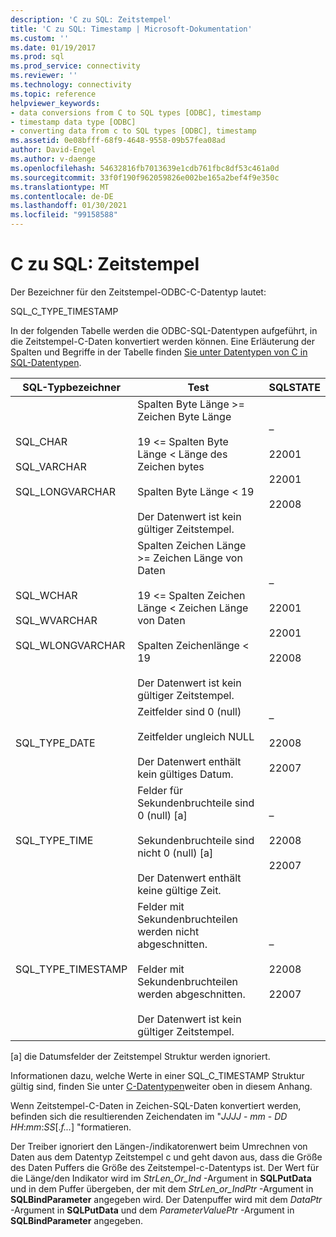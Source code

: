 ```yaml
---
description: 'C zu SQL: Zeitstempel'
title: 'C zu SQL: Timestamp | Microsoft-Dokumentation'
ms.custom: ''
ms.date: 01/19/2017
ms.prod: sql
ms.prod_service: connectivity
ms.reviewer: ''
ms.technology: connectivity
ms.topic: reference
helpviewer_keywords:
- data conversions from C to SQL types [ODBC], timestamp
- timestamp data type [ODBC]
- converting data from c to SQL types [ODBC], timestamp
ms.assetid: 0e08bfff-68f9-4648-9558-09b57fea08ad
author: David-Engel
ms.author: v-daenge
ms.openlocfilehash: 54632816fb7013639e1cdb761fbc8df53c461a0d
ms.sourcegitcommit: 33f0f190f962059826e002be165a2bef4f9e350c
ms.translationtype: MT
ms.contentlocale: de-DE
ms.lasthandoff: 01/30/2021
ms.locfileid: "99158588"
---
```

# <a name="c-to-sql-timestamp"></a>C zu SQL: Zeitstempel
Der Bezeichner für den Zeitstempel-ODBC-C-Datentyp lautet:  
  
 SQL_C_TYPE_TIMESTAMP  
  
 In der folgenden Tabelle werden die ODBC-SQL-Datentypen aufgeführt, in die Zeitstempel-C-Daten konvertiert werden können. Eine Erläuterung der Spalten und Begriffe in der Tabelle finden [Sie unter Datentypen von C in SQL-Datentypen](../../../odbc/reference/appendixes/converting-data-from-c-to-sql-data-types.md).  
  
|SQL-Typbezeichner|Test|SQLSTATE|  
|-------------------------|----------|--------------|  
|SQL_CHAR<br /><br /> SQL_VARCHAR<br /><br /> SQL_LONGVARCHAR|Spalten Byte Länge >= Zeichen Byte Länge<br /><br /> 19 <= Spalten Byte Länge < Länge des Zeichen bytes<br /><br /> Spalten Byte Länge < 19<br /><br /> Der Datenwert ist kein gültiger Zeitstempel.|–<br /><br /> 22001<br /><br /> 22001<br /><br /> 22008|  
|SQL_WCHAR<br /><br /> SQL_WVARCHAR<br /><br /> SQL_WLONGVARCHAR|Spalten Zeichen Länge >= Zeichen Länge von Daten<br /><br /> 19 <= Spalten Zeichen Länge < Zeichen Länge von Daten<br /><br /> Spalten Zeichenlänge < 19<br /><br /> Der Datenwert ist kein gültiger Zeitstempel.|–<br /><br /> 22001<br /><br /> 22001<br /><br /> 22008|  
|SQL_TYPE_DATE|Zeitfelder sind 0 (null)<br /><br /> Zeitfelder ungleich NULL<br /><br /> Der Datenwert enthält kein gültiges Datum.|–<br /><br /> 22008<br /><br /> 22007|  
|SQL_TYPE_TIME|Felder für Sekundenbruchteile sind 0 (null) [a]<br /><br /> Sekundenbruchteile sind nicht 0 (null) [a]<br /><br /> Der Datenwert enthält keine gültige Zeit.|–<br /><br /> 22008<br /><br /> 22007|  
|SQL_TYPE_TIMESTAMP|Felder mit Sekundenbruchteilen werden nicht abgeschnitten.<br /><br /> Felder mit Sekundenbruchteilen werden abgeschnitten.<br /><br /> Der Datenwert ist kein gültiger Zeitstempel.|–<br /><br /> 22008<br /><br /> 22007|  
  
 [a] die Datumsfelder der Zeitstempel Struktur werden ignoriert.  
  
 Informationen dazu, welche Werte in einer SQL_C_TIMESTAMP Struktur gültig sind, finden Sie unter [C-Datentypen](../../../odbc/reference/appendixes/c-data-types.md)weiter oben in diesem Anhang.  
  
 Wenn Zeitstempel-C-Daten in Zeichen-SQL-Daten konvertiert werden, befinden sich die resultierenden Zeichendaten im "*JJJJ* - *mm* - *DD* *HH*:*mm*:*SS*[.*f...*] "formatieren.  
  
 Der Treiber ignoriert den Längen-/indikatorenwert beim Umrechnen von Daten aus dem Datentyp Zeitstempel c und geht davon aus, dass die Größe des Daten Puffers die Größe des Zeitstempel-c-Datentyps ist. Der Wert für die Länge/den Indikator wird im *StrLen_Or_Ind* -Argument in **SQLPutData** und in dem Puffer übergeben, der mit dem *StrLen_or_IndPtr* -Argument in **SQLBindParameter** angegeben wird. Der Datenpuffer wird mit dem *DataPtr* -Argument in **SQLPutData** und dem *ParameterValuePtr* -Argument in **SQLBindParameter** angegeben.
